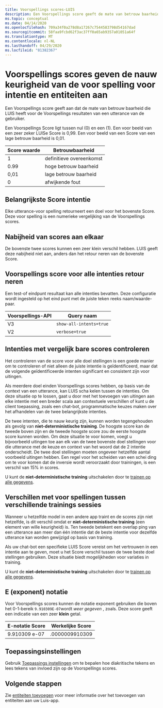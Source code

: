```yaml
---
title: Voorspellings scores-LUIS
description: Een Voorspellings score geeft de mate van betrouw baarheid van de LUIS API-service voor Voorspellings resultaten op basis van een gebruikers utterance.
ms.topic: conceptual
ms.date: 04/14/2020
ms.openlocfilehash: 709a34f0a278d8a17267c7544583798d54167dad
ms.sourcegitcommit: 58faa9fcbd62f3ac37ff0a65ab9357a01051a64f
ms.translationtype: MT
ms.contentlocale: nl-NL
ms.lasthandoff: 04/29/2020
ms.locfileid: "81382367"
---
```

# <a name="prediction-scores-indicate-prediction-accuracy-for-intent-and-entities"></a>Voorspellings scores geven de nauw keurigheid van de voor spelling voor intentie en entiteiten aan

Een Voorspellings score geeft aan dat de mate van betrouw baarheid die LUIS heeft voor de Voorspellings resultaten van een utterance van de gebruiker.

Een Voorspellings Score ligt tussen nul (0) en een (1). Een voor beeld van een zeer zeker LUISe Score is 0,99. Een voor beeld van een Score van een lage betrouw baarheid is 0,01.

|Score waarde|Betrouwbaarheid|
|--|--|
|1|definitieve overeenkomst|
|0.99|hoge betrouw baarheid|
|0,01|lage betrouw baarheid|
|0|afwijkende fout|

## <a name="top-scoring-intent"></a>Belangrijkste Score intentie

Elke utterance-voor spelling retourneert een doel voor het bovenste Score. Deze voor spelling is een numerieke vergelijking van de Voorspellings scores.

## <a name="proximity-of-scores-to-each-other"></a>Nabijheid van scores aan elkaar

De bovenste twee scores kunnen een zeer klein verschil hebben. LUIS geeft deze nabijheid niet aan, anders dan het retour neren van de bovenste Score.

## <a name="return-prediction-score-for-all-intents"></a>Voorspellings score voor alle intenties retour neren

Een test-of eindpunt resultaat kan alle intenties bevatten. Deze configuratie wordt ingesteld op het eind punt met de juiste teken reeks naam/waarde-paar.

|Voorspellings-API|Query naam|
|--|--|
|V3|`show-all-intents=true`|
|V2|`verbose=true`|

## <a name="review-intents-with-similar-scores"></a>Intenties met vergelijk bare scores controleren

Het controleren van de score voor alle doel stellingen is een goede manier om te controleren of niet alleen de juiste intentie is geïdentificeerd, maar dat de volgende geïdentificeerde intenten significant en consistent zijn voor uitingen.

Als meerdere doel einden Voorspellings scores hebben, op basis van de context van een utterance, kan LUIS scha kelen tussen de intenties. Om deze situatie op te lossen, gaat u door met het toevoegen van uitingen aan elke intentie met een breder scala aan contextuele verschillen of kunt u de client toepassing, zoals een chat-bot, programmatische keuzes maken over het afhandelen van de twee belangrijkste intenties.

De twee intenten, die te nauw keurig zijn, kunnen worden tegengehouden als gevolg van **niet-deterministische training**. De hoogste score kan de tweede boven zijn en de tweede hoogste score zou de eerste hoogste score kunnen worden. Om deze situatie te voor komen, voegt u bijvoorbeeld uitingen toe aan elk van de twee bovenste doel stellingen voor die utterance met de keuze en context van het woord dat de 2 intentie onderscheidt. De twee doel stellingen moeten ongeveer hetzelfde aantal voorbeeld uitingen hebben. Een regel voor het scheiden van een schei ding om te voor komen dat de inversie wordt veroorzaakt door trainingen, is een verschil van 15% in scores.

U kunt de **niet-deterministische training** uitschakelen door te [trainen op alle gegevens](luis-how-to-train.md#train-with-all-data).

## <a name="differences-with-predictions-between-different-training-sessions"></a>Verschillen met voor spellingen tussen verschillende trainings sessies

Wanneer u hetzelfde model in een andere app traint en de scores zijn niet hetzelfde, is dit verschil omdat er **niet-deterministische training** (een element van wille keurigheid) is. Ten tweede betekent een overlap ping van een utterance aan meer dan één intentie dat de beste intentie voor dezelfde utterance kan worden gewijzigd op basis van training.

Als uw chat-bot een specifieke LUIS Score vereist om het vertrouwen in een intentie aan te geven, moet u het Score verschil tussen de twee beste doel stellingen gebruiken. Deze situatie biedt mogelijkheden voor variaties in training.

U kunt de **niet-deterministische training** uitschakelen door te [trainen op alle gegevens](luis-how-to-train.md#train-with-all-data).

## <a name="e-exponent-notation"></a>E (exponent) notatie

Voor Voorspellings scores kunnen de notatie exponent gebruiken die boven het 0-1-bereik `9.910309E-07`wordt _weer gegeven_ , zoals. Deze score geeft een indicatie van een zeer **klein** getal.

|E-notatie Score |Werkelijke Score|
|--|--|
|9.910309 e-07|.0000009910309|

<a name="punctuation"></a>

## <a name="application-settings"></a>Toepassingsinstellingen

Gebruik [Toepassings instellingen](luis-reference-application-settings.md) om te bepalen hoe diakritische tekens en lees tekens van invloed zijn op de Voorspellings scores.

## <a name="next-steps"></a>Volgende stappen

Zie [entiteiten toevoegen](luis-how-to-add-entities.md) voor meer informatie over het toevoegen van entiteiten aan uw Luis-app.

